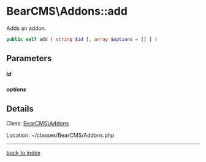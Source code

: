 # BearCMS\Addons::add

Adds an addon.

```php
public self add ( string $id [, array $options = [] ] )
```

## Parameters

##### id

##### options

## Details

Class: [BearCMS\Addons](bearcms.addons.class.md)

Location: ~/classes/BearCMS/Addons.php

---

[back to index](index.md)

